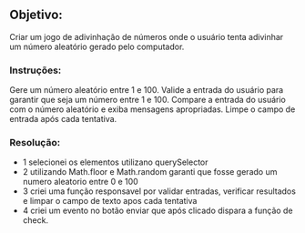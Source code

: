 ## Objetivo:
Criar um jogo de adivinhação de números onde o usuário tenta adivinhar um número aleatório gerado pelo computador.

### Instruções:

Gere um número aleatório entre 1 e 100.
Valide a entrada do usuário para garantir que seja um número entre 1 e 100.
Compare a entrada do usuário com o número aleatório e exiba mensagens apropriadas.
Limpe o campo de entrada após cada tentativa.

### Resolução:

* 1 selecionei os elementos utilizano querySelector
* 2 utilizando Math.floor e Math.random garanti que fosse gerado um numero aleatorio entre 0 e 100
* 3 criei uma função responsavel por validar entradas, verificar resultados e limpar o campo de texto apos cada tentativa
* 4 criei um evento no botão enviar que após clicado dispara a função de check.